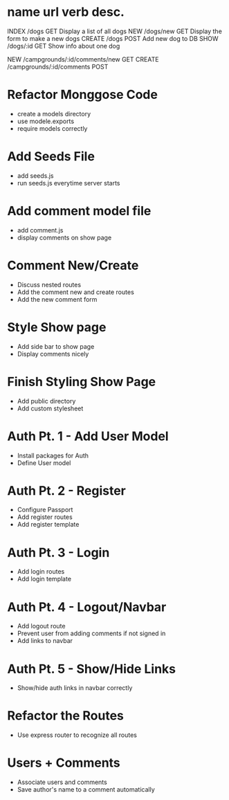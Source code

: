 name    url      verb     desc.
===============================================
INDEX  /dogs     GET      Display a list of all dogs
NEW    /dogs/new GET      Display the form to make a new dogs
CREATE /dogs     POST     Add new dog to DB
SHOW   /dogs/:id GET      Show info about one dog


NEW    /campgrounds/:id/comments/new  GET
CREATE /campgrounds/:id/comments      POST


# Refactor Monggose Code
* create a models directory
* use modele.exports
* require models correctly

# Add Seeds File
* add seeds.js
* run seeds.js everytime server starts

# Add comment model file
* add comment.js
* display comments on show page

# Comment New/Create
* Discuss nested routes
* Add the comment new and create routes
* Add the new comment form

# Style Show page
* Add side bar to show page
* Display comments nicely

# Finish Styling Show Page
* Add public directory
* Add custom stylesheet

# Auth Pt. 1 - Add User Model
* Install packages for Auth
* Define User model

# Auth Pt. 2 - Register
* Configure Passport
* Add register routes
* Add register template

# Auth Pt. 3 - Login
* Add login routes
* Add login template

# Auth Pt. 4 - Logout/Navbar
* Add logout route
* Prevent user from adding comments if not signed in
* Add links to navbar

# Auth Pt. 5 - Show/Hide Links
* Show/hide auth links in navbar correctly

# Refactor the Routes
* Use express router to recognize all routes

# Users + Comments
* Associate users and comments
* Save author's name to a comment automatically